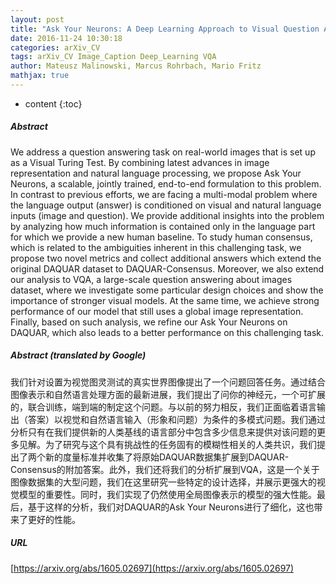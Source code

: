 ```yaml
---
layout: post
title: "Ask Your Neurons: A Deep Learning Approach to Visual Question Answering"
date: 2016-11-24 10:30:18
categories: arXiv_CV
tags: arXiv_CV Image_Caption Deep_Learning VQA
author: Mateusz Malinowski, Marcus Rohrbach, Mario Fritz
mathjax: true
---
```


* content
{:toc}

##### Abstract
We address a question answering task on real-world images that is set up as a Visual Turing Test. By combining latest advances in image representation and natural language processing, we propose Ask Your Neurons, a scalable, jointly trained, end-to-end formulation to this problem. In contrast to previous efforts, we are facing a multi-modal problem where the language output (answer) is conditioned on visual and natural language inputs (image and question). We provide additional insights into the problem by analyzing how much information is contained only in the language part for which we provide a new human baseline. To study human consensus, which is related to the ambiguities inherent in this challenging task, we propose two novel metrics and collect additional answers which extend the original DAQUAR dataset to DAQUAR-Consensus. Moreover, we also extend our analysis to VQA, a large-scale question answering about images dataset, where we investigate some particular design choices and show the importance of stronger visual models. At the same time, we achieve strong performance of our model that still uses a global image representation. Finally, based on such analysis, we refine our Ask Your Neurons on DAQUAR, which also leads to a better performance on this challenging task.

##### Abstract (translated by Google)
我们针对设置为视觉图灵测试的真实世界图像提出了一个问题回答任务。通过结合图像表示和自然语言处理方面的最新进展，我们提出了问你的神经元，一个可扩展的，联合训练，端到端的制定这个问题。与以前的努力相反，我们正面临着语言输出（答案）以视觉和自然语言输入（形象和问题）为条件的多模式问题。我们通过分析只有在我们提供新的人类基线的语言部分中包含多少信息来提供对该问题的更多见解。为了研究与这个具有挑战性的任务固有的模糊性相关的人类共识，我们提出了两个新的度量标准并收集了将原始DAQUAR数据集扩展到DAQUAR-Consensus的附加答案。此外，我们还将我们的分析扩展到VQA，这是一个关于图像数据集的大型问题，我们在这里研究一些特定的设计选择，并展示更强大的视觉模型的重要性。同时，我们实现了仍然使用全局图像表示的模型的强大性能。最后，基于这样的分析，我们对DAQUAR的Ask Your Neurons进行了细化，这也带来了更好的性能。

##### URL
[https://arxiv.org/abs/1605.02697](https://arxiv.org/abs/1605.02697)

